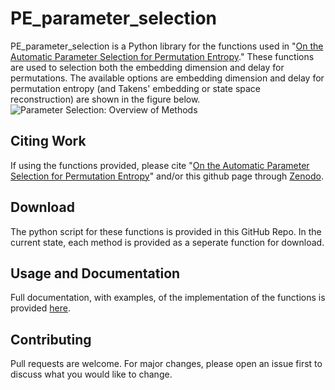 # PE_parameter_selection

PE_parameter_selection is a Python library for the functions used in "[On the Automatic Parameter Selection for Permutation Entropy](https://arxiv.org/abs/1905.06443)." These functions are used to selection both the embedding dimension and delay for permutations.
The available options are embedding dimension and delay for permutation entropy (and Takens' embedding or state space reconstruction) are shown in the figure below.
![Parameter Selection: Overview of Methods](https://github.com/khasawn3/PE_parameter_selection/blob/master/Figures/PE_params.PNG)

## Citing Work

If using the functions provided, please cite "[On the Automatic Parameter Selection for Permutation Entropy](https://arxiv.org/abs/1905.06443)" and/or this github page through [Zenodo](https://zenodo.org/record/3689739#.XlkmYjFKiUk).

## Download

The python script for these functions is provided in this GitHub Repo. In the current state, each method is provided as a seperate function for download.

## Usage and Documentation

Full documentation, with examples, of the implementation of the functions is provided [here](http://www.firaskhasawneh.com/).

## Contributing

Pull requests are welcome. For major changes, please open an issue first to discuss what you would like to change.
